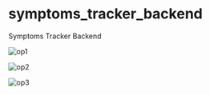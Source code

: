 # symptoms_tracker_backend
Symptoms Tracker Backend

![op1](public/1.png)

![op2](public/1.png)

![op3](public/1.png)
